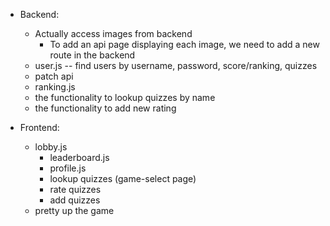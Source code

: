 * Backend: 
  * Actually access images from backend
    * To add an api page displaying each image, we need to add a new route in the backend
  * user.js -- find users by username, password, score/ranking, quizzes
  * patch api
  * ranking.js
  * the functionality to lookup quizzes by name
  * the functionality to add new rating

* Frontend:
  * lobby.js
    * leaderboard.js
    * profile.js
    * lookup quizzes (game-select page)
    * rate quizzes
    * add quizzes
  * pretty up the game
